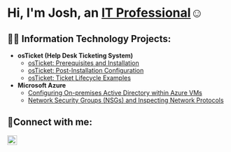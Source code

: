 <h1>Hi, I'm Josh, an <a href="https://linkedin.com/in/Josh">IT Professional</a>☺</h1>

<h2>👨‍💻 Information Technology Projects:</h2>

- <b>osTicket (Help Desk Ticketing System)</b>
  - [osTicket: Prerequisites and Installation](https://github.com/danielmart222/osticket-prereqs)
  - [osTicket: Post-Installation Configuration](https://github.com/danielmart222/post-install-config)
  - [osTicket: Ticket Lifecycle Examples](https://github.com/danielmart222/ticket-lifecycle)
- <b>Microsoft Azure</b>
  - [Configuring On-premises Active Directory within Azure VMs](https://github.com/danielmart222/configure-ad)
  - [Network Security Groups (NSGs) and Inspecting Network Protocols](https://github.com/danielmart222/azure-network-protocols)

<h2>🤳Connect with me:</h2>

[<img align="left" alt="Josh | LinkedIn" width="22px" src="https://cdn.jsdelivr.net/npm/simple-icons@v3/icons/linkedin.svg" />][linkedin]

[linkedin]: https://linkedin.com/in/Josh

